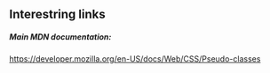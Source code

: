 ## Interestring links

##### Main MDN documentation:
https://developer.mozilla.org/en-US/docs/Web/CSS/Pseudo-classes

